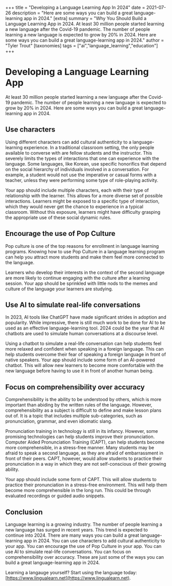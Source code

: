+++
title = "Developing a Language Learning App In 2024"
date = 2021-07-26
description = "Here are some ways you can build a great language-learning app in 2024."
[extra]
summary = "Why You Should Build a Language Learning App in 2024. At least 30 million people started learning a new language after the Covid-19 pandemic. The number of people learning a new language is expected to grow by 20% in 2024. Here are some ways you can build a great language-learning app in 2024."
author = "Tyler Trout"
[taxonomies]
tags = ["ai","language_learning","education"]
+++

# Developing a Language Learning App

At least 30 million people started learning a new language after the Covid-19 pandemic. The number of people learning a new language is expected to grow by 20% in 2024. Here are some ways you can build a great language-learning app in 2024.

## Use characters
Using different characters can add cultural authenticity to a language-learning experience. In a traditional classroom setting, the only people available to converse with are fellow students and the instructor. This severely limits the types of interactions that one can experience with the language. Some languages, like Korean, use specific honorifics that depend on the social hierarchy of individuals involved in a conversation. For example, a student would not use the imperative or casual forms with a teacher, unless they were performing some type of role-playing activity.

Your app should include multiple characters, each with their type of relationship with the learner. This allows for a more diverse set of possible interactions. Learners might be exposed to a specific type of interaction, which they would never get the chance to experience in a typical classroom. Without this exposure, learners might have difficulty grasping the appropriate use of these social dynamic rules.

## Encourage the use of Pop Culture
Pop culture is one of the top reasons for enrollment in language learning programs. Knowing how to use Pop Culture in a language learning program can help you attract more students and make them feel more connected to the language.

Learners who develop their interests in the context of the second language are more likely to continue engaging with the culture after a learning session. Your app should be sprinkled with little nods to the memes and culture of the language your learners are studying.

## Use AI to simulate real-life conversations
In 2023, AI tools like ChatGPT have made significant strides in adoption and popularity. While impressive, there is still much work to be done for AI to be used as an effective language-learning tool. 2024 could be the year that AI chatbots are used to simulate human conversations at a discourse level.

Using a chatbot to simulate a real-life conversation can help students feel more relaxed and confident when speaking in a foreign language. This can help students overcome their fear of speaking a foreign language in front of native speakers. Your app should include some form of an AI-powered chatbot. This will allow new learners to become more comfortable with the new language before having to use it in front of another human being.

## Focus on comprehensibility over accuracy
Comprehensibility is the ability to be understood by others, which is more important than abiding by the written rules of the language. However, comprehensibility as a subject is difficult to define and make lesson plans out of. It is a topic that includes multiple sub-categories, such as pronunciation, grammar, and even idiomatic slang.

Pronunciation training in technology is still in its infancy. However, some promising technologies can help students improve their pronunciation. Computer Aided Pronunciation Training (CAPT), can help students become more comprehensible, in a stress-free manner. Many students may be afraid to speak a second language, as they are afraid of embarrassment in front of their peers. CAPT, however, would allow students to practice their pronunciation in a way in which they are not self-conscious of their growing ability.

Your app should include some form of CAPT. This will allow students to practice their pronunciation in a stress-free environment. This will help them become more comprehensible in the long run. This could be through evaluated recordings or guided audio snippets.

## Conclusion
Language learning is a growing industry. The number of people learning a new language has surged in recent years. This trend is expected to continue into 2024. There are many ways you can build a great language-learning app in 2024. You can use characters to add cultural authenticity to your app. You can encourage the use of Pop Culture in your app. You can use AI to simulate real-life conversations. You can focus on comprehensibility over accuracy. These are just some of the ways you can build a great language-learning app in 2024.

Learning a langauge yourself? Start using the language today: [https://www.lingualearn.net](https://www.lingualearn.net).

